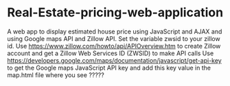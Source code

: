 # Real-Estate-pricing-web-application
A web app to display estimated house price using JavaScript and AJAX and using Google maps API and Zillow API.
Set the variable zwsid to your zillow id.
Use https://www.zillow.com/howto/api/APIOverview.htm to create Zillow account and get a Zillow Web Services ID (ZWSID) to make API calls
Use https://developers.google.com/maps/documentation/javascript/get-api-key to get the Google maps JavaScript API key and add this key value in the map.html file where you see ?????
